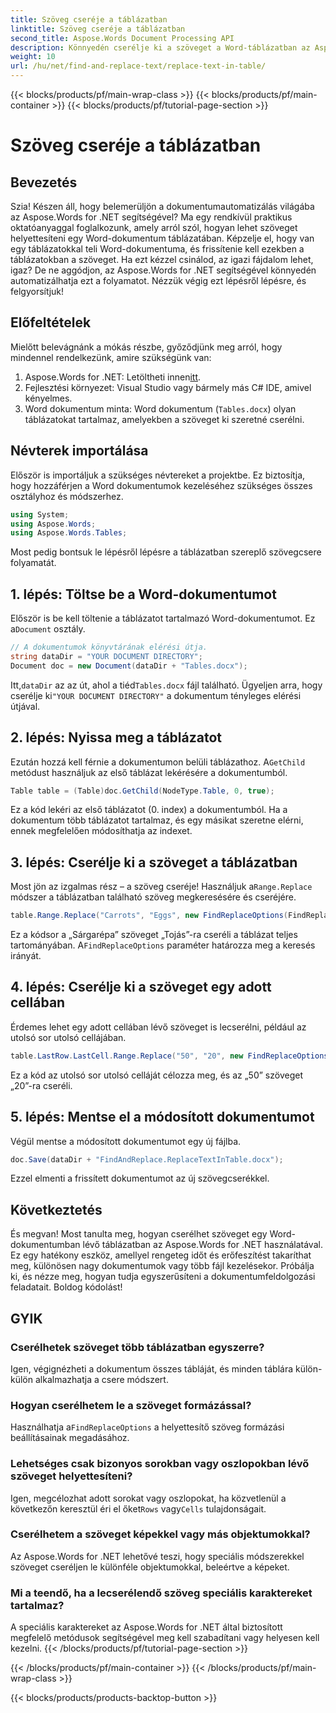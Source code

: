 ```yaml
---
title: Szöveg cseréje a táblázatban
linktitle: Szöveg cseréje a táblázatban
second_title: Aspose.Words Document Processing API
description: Könnyedén cserélje ki a szöveget a Word-táblázatban az Aspose.Words for .NET segítségével ezzel a részletes, lépésről lépésre szóló útmutatóval.
weight: 10
url: /hu/net/find-and-replace-text/replace-text-in-table/
---
```


{{< blocks/products/pf/main-wrap-class >}}
{{< blocks/products/pf/main-container >}}
{{< blocks/products/pf/tutorial-page-section >}}

# Szöveg cseréje a táblázatban

## Bevezetés

Szia! Készen áll, hogy belemerüljön a dokumentumautomatizálás világába az Aspose.Words for .NET segítségével? Ma egy rendkívül praktikus oktatóanyaggal foglalkozunk, amely arról szól, hogyan lehet szöveget helyettesíteni egy Word-dokumentum táblázatában. Képzelje el, hogy van egy táblázatokkal teli Word-dokumentuma, és frissítenie kell ezekben a táblázatokban a szöveget. Ha ezt kézzel csinálod, az igazi fájdalom lehet, igaz? De ne aggódjon, az Aspose.Words for .NET segítségével könnyedén automatizálhatja ezt a folyamatot. Nézzük végig ezt lépésről lépésre, és felgyorsítjuk!

## Előfeltételek

Mielőtt belevágnánk a mókás részbe, győződjünk meg arról, hogy mindennel rendelkezünk, amire szükségünk van:

1.  Aspose.Words for .NET: Letöltheti innen[itt](https://releases.aspose.com/words/net/).
2. Fejlesztési környezet: Visual Studio vagy bármely más C# IDE, amivel kényelmes.
3. Word dokumentum minta: Word dokumentum (`Tables.docx`) olyan táblázatokat tartalmaz, amelyekben a szöveget ki szeretné cserélni.

## Névterek importálása

Először is importáljuk a szükséges névtereket a projektbe. Ez biztosítja, hogy hozzáférjen a Word dokumentumok kezeléséhez szükséges összes osztályhoz és módszerhez.

```csharp
using System;
using Aspose.Words;
using Aspose.Words.Tables;
```

Most pedig bontsuk le lépésről lépésre a táblázatban szereplő szövegcsere folyamatát.

## 1. lépés: Töltse be a Word-dokumentumot

 Először is be kell töltenie a táblázatot tartalmazó Word-dokumentumot. Ez a`Document` osztály.

```csharp
// A dokumentumok könyvtárának elérési útja.
string dataDir = "YOUR DOCUMENT DIRECTORY";
Document doc = new Document(dataDir + "Tables.docx");
```

 Itt,`dataDir` az az út, ahol a tiéd`Tables.docx` fájl található. Ügyeljen arra, hogy cserélje ki`"YOUR DOCUMENT DIRECTORY"` a dokumentum tényleges elérési útjával.

## 2. lépés: Nyissa meg a táblázatot

 Ezután hozzá kell férnie a dokumentumon belüli táblázathoz. A`GetChild` metódust használjuk az első táblázat lekérésére a dokumentumból.

```csharp
Table table = (Table)doc.GetChild(NodeType.Table, 0, true);
```

Ez a kód lekéri az első táblázatot (0. index) a dokumentumból. Ha a dokumentum több táblázatot tartalmaz, és egy másikat szeretne elérni, ennek megfelelően módosíthatja az indexet.

## 3. lépés: Cserélje ki a szöveget a táblázatban

 Most jön az izgalmas rész – a szöveg cseréje! Használjuk a`Range.Replace` módszer a táblázatban található szöveg megkeresésére és cseréjére.

```csharp
table.Range.Replace("Carrots", "Eggs", new FindReplaceOptions(FindReplaceDirection.Forward));
```

 Ez a kódsor a „Sárgarépa” szöveget „Tojás”-ra cseréli a táblázat teljes tartományában. A`FindReplaceOptions` paraméter határozza meg a keresés irányát.

## 4. lépés: Cserélje ki a szöveget egy adott cellában

Érdemes lehet egy adott cellában lévő szöveget is lecserélni, például az utolsó sor utolsó cellájában.

```csharp
table.LastRow.LastCell.Range.Replace("50", "20", new FindReplaceOptions(FindReplaceDirection.Forward));
```

Ez a kód az utolsó sor utolsó celláját célozza meg, és az „50” szöveget „20”-ra cseréli.

## 5. lépés: Mentse el a módosított dokumentumot

Végül mentse a módosított dokumentumot egy új fájlba.

```csharp
doc.Save(dataDir + "FindAndReplace.ReplaceTextInTable.docx");
```

Ezzel elmenti a frissített dokumentumot az új szövegcserékkel.

## Következtetés

És megvan! Most tanulta meg, hogyan cserélhet szöveget egy Word-dokumentumban lévő táblázatban az Aspose.Words for .NET használatával. Ez egy hatékony eszköz, amellyel rengeteg időt és erőfeszítést takaríthat meg, különösen nagy dokumentumok vagy több fájl kezelésekor. Próbálja ki, és nézze meg, hogyan tudja egyszerűsíteni a dokumentumfeldolgozási feladatait. Boldog kódolást!

## GYIK

### Cserélhetek szöveget több táblázatban egyszerre?
Igen, végignézheti a dokumentum összes tábláját, és minden táblára külön-külön alkalmazhatja a csere módszert.

### Hogyan cserélhetem le a szöveget formázással?
 Használhatja a`FindReplaceOptions` a helyettesítő szöveg formázási beállításainak megadásához.

### Lehetséges csak bizonyos sorokban vagy oszlopokban lévő szöveget helyettesíteni?
 Igen, megcélozhat adott sorokat vagy oszlopokat, ha közvetlenül a következőn keresztül éri el őket`Rows` vagy`Cells` tulajdonságait.

### Cserélhetem a szöveget képekkel vagy más objektumokkal?
Az Aspose.Words for .NET lehetővé teszi, hogy speciális módszerekkel szöveget cseréljen le különféle objektumokkal, beleértve a képeket.

### Mi a teendő, ha a lecserélendő szöveg speciális karaktereket tartalmaz?
A speciális karaktereket az Aspose.Words for .NET által biztosított megfelelő metódusok segítségével meg kell szabadítani vagy helyesen kell kezelni.
{{< /blocks/products/pf/tutorial-page-section >}}

{{< /blocks/products/pf/main-container >}}
{{< /blocks/products/pf/main-wrap-class >}}

{{< blocks/products/products-backtop-button >}}
